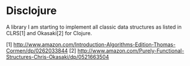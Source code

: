 # Disclojure
A library I am starting to implement all classic data structures as listed in CLRS[1] and Okasaki[2] for Clojure.


[1] http://www.amazon.com/Introduction-Algorithms-Edition-Thomas-Cormen/dp/0262033844
[2] http://www.amazon.com/Purely-Functional-Structures-Chris-Okasaki/dp/0521663504
